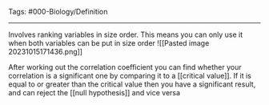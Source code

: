Tags: #000-Biology/Definition 

---
Involves ranking variables in size order. This means you can only use it when both variables can be put in size order
![[Pasted image 20231015171436.png]]

After working out the correlation coefficient you can find whether your correlation is a significant one by comparing it to a [[critical value]]. If it is equal to or greater than the critical value then you have a significant result, and can reject the [[null hypothesis]] and vice versa
